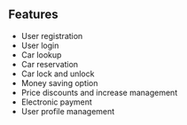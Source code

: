 ## Features

- User registration
- User login
- Car lookup
- Car reservation
- Car lock and unlock
- Money saving option
- Price discounts and increase management
- Electronic payment
- User profile management